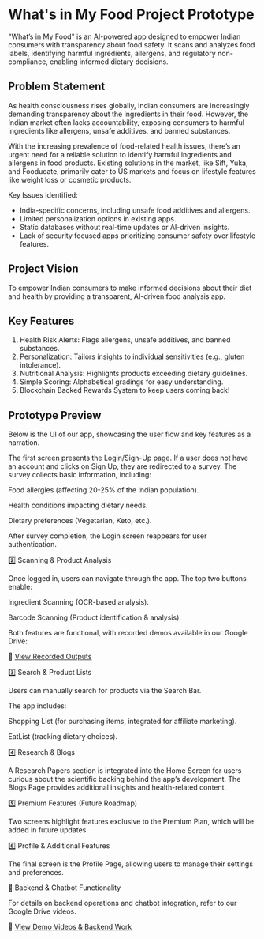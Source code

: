 # What's in My Food Project Prototype

"What’s in My Food" is an AI-powered app designed to empower Indian consumers with transparency about food safety. It scans and analyzes food labels, identifying harmful ingredients, allergens, and regulatory non-compliance, enabling informed dietary decisions.

## Problem Statement 

As health consciousness rises globally, Indian consumers are increasingly demanding transparency about the ingredients in their food. However, the Indian market often lacks accountability, exposing consumers to harmful ingredients like allergens, unsafe additives, and banned substances.

With the increasing prevalence of food-related health issues, there’s an urgent need for a reliable solution to identify harmful ingredients and allergens in food products. Existing solutions in the market, like Sift, Yuka, and Fooducate, primarily cater to US markets and focus on lifestyle features like weight loss or cosmetic products.

Key Issues Identified:

  * India-specific concerns, including unsafe food additives and allergens.
  * Limited personalization options in existing apps.
  * Static databases without real-time updates or AI-driven insights.
  * Lack of security focused apps prioritizing consumer safety over lifestyle features.

## Project Vision 
To empower Indian consumers to make informed decisions about their diet and health by providing a transparent, AI-driven food analysis app.


## Key Features

1. Health Risk Alerts: Flags allergens, unsafe additives, and banned substances.
2. Personalization: Tailors insights to individual sensitivities (e.g., gluten intolerance).
3. Nutritional Analysis: Highlights products exceeding dietary guidelines.
4. Simple Scoring: Alphabetical gradings for easy understanding.
5. Blockchain Backed Rewards System to keep users coming back!

## Prototype Preview
Below is the UI of our app, showcasing the user flow and key features as a narration. 

The first screen presents the Login/Sign-Up page. If a user does not have an account and clicks on Sign Up, they are redirected to a survey. The survey collects basic information, including:

Food allergies (affecting 20-25% of the Indian population).

Health conditions impacting dietary needs.

Dietary preferences (Vegetarian, Keto, etc.).

After survey completion, the Login screen reappears for user authentication.

2️⃣ Scanning & Product Analysis

Once logged in, users can navigate through the app. The top two buttons enable:

Ingredient Scanning (OCR-based analysis).

Barcode Scanning (Product identification & analysis).

Both features are functional, with recorded demos available in our Google Drive:

🔗 [View Recorded Outputs](https://drive.google.com/drive/u/0/folders/1A4lO2ma5NU2Ual3tCSV8KYAV5ic0EVfk)

3️⃣ Search & Product Lists

Users can manually search for products via the Search Bar.

The app includes:

Shopping List (for purchasing items, integrated for affiliate marketing).

EatList (tracking dietary choices).

4️⃣ Research & Blogs

A Research Papers section is integrated into the Home Screen for users curious about the scientific backing behind the app’s development. The Blogs Page provides additional insights and health-related content.

5️⃣ Premium Features (Future Roadmap)

Two screens highlight features exclusive to the Premium Plan, which will be added in future updates.

6️⃣ Profile & Additional Features

The final screen is the Profile Page, allowing users to manage their settings and preferences.

📌 Backend & Chatbot Functionality

For details on backend operations and chatbot integration, refer to our Google Drive videos.

📂 [View Demo Videos & Backend Work](https://drive.google.com/drive/u/0/folders/1A4lO2ma5NU2Ual3tCSV8KYAV5ic0EVfk)
